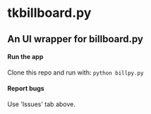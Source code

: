 # tkbillboard.py
## An UI wrapper for billboard.py

#### Run the app

Clone this repo and run with: `python billpy.py`

#### Report bugs

Use 'Issues' tab above.
